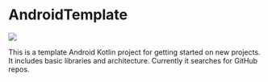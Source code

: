 # AndroidTemplate
<a href="http://jonathanfstewart.com:8090/viewType.html?buildTypeId=AndroidTemplate_Build&guest=1">
<img src="http://jonathanfstewart.com:8090/app/rest/builds/buildType:(id:AndroidTemplate_Build)/statusIcon"/>
</a>

This is a template Android Kotlin project for getting started on new projects. It includes basic libraries and architecture. Currently it searches for GitHub repos.
